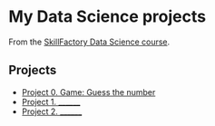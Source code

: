 # My Data Science projects

From the <a href="https://skillfactory.ru/data-scientist" target="_blank">SkillFactory Data Science course</a>.

## Projects

* [Project 0. Game: Guess the number](/project_0)
* [Project 1. ______](___)
* [Project 2. ______](___)
